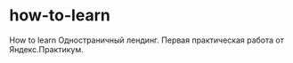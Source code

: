 # how-to-learn
How to learn
Одностраничный лендинг.
Первая практическая работа от Яндекс.Практикум.
